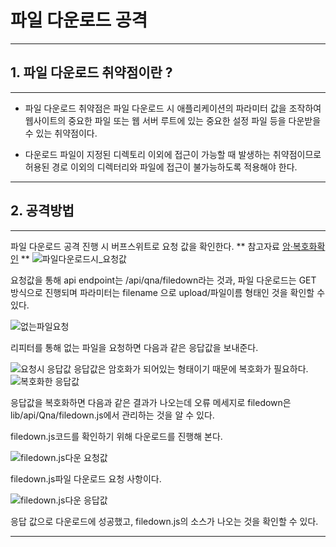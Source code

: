 # 파일 다운로드 공격
---
## 1. 파일 다운로드 취약점이란 ?
---
+ 파일 다운로드 취약점은 파일 다운로드 시 애플리케이션의 파라미터 값을 조작하여 웹사이트의 중요한 파일 또는 웹 서버 루트에 있는 중요한 설정 파일 등을 다운받을 수 있는 취약점이다. 

+ 다운로드 파일이 지정된 디렉토리 이외에 접근이 가능할 때 발생하는 취약점이므로 허용된 경로 이외의 디렉터리와 파일에 접근이 불가능하도록 적용해야 한다.

---
## 2. 공격방법
---
파일 다운로드 공격 진행 시 버프스위트로 요청 값을 확인한다.
** 참고자료 [암·복호화확인](/guide/footprinting/decrypting_response.md) **
![파일다운로드시_요청값](https://user-images.githubusercontent.com/115529661/200763439-5a742d33-a6b3-4151-88b0-a61dfb9f9110.jpg)

요청값을 통해 api endpoint는 /api/qna/filedown라는 것과, 파일 다운로드는 GET 방식으로 진행되며 파라미터는 filename 으로 upload/파일이름 형태인 것을 확인할 수 있다.

![없는파일요청](https://user-images.githubusercontent.com/115529661/200763676-0fa7f626-d56d-4564-ba37-5fae1d8cf617.jpg)

리피터를 통해 없는 파일을 요청하면 다음과 같은 응답값을 보내준다.

![요청시 응답값](https://user-images.githubusercontent.com/115529661/200764169-79ba34ac-13ce-4d84-95a1-a4119f4f800e.jpg)
응답값은 암호화가 되어있는 형태이기 때문에 복호화가 필요하다.
![복호화한 응답값](https://user-images.githubusercontent.com/115529661/200765970-7322b108-9249-47a4-847a-5a243ad38fdd.jpg)

응답값을 복호화하면 다음과 같은 결과가 나오는데 오류 메세지로 filedown은 lib/api/Qna/filedown.js에서 관리하는 것을 알 수 있다.

filedown.js코드를 확인하기 위해 다운로드를 진행해 본다.

![filedown.js다운 요청값](https://user-images.githubusercontent.com/115529661/200766808-09d97660-1a79-4054-812c-4fbfc08c20c6.jpg)

filedown.js파일 다운로드 요청 사항이다.

![filedown.js다운 응답값](https://user-images.githubusercontent.com/115529661/200767009-7fe84fe0-c9bf-4b85-a379-ebd711ef8966.jpg)

응답 값으로 다운로드에 성공했고, filedown.js의 소스가 나오는 것을 확인할 수 있다.

---